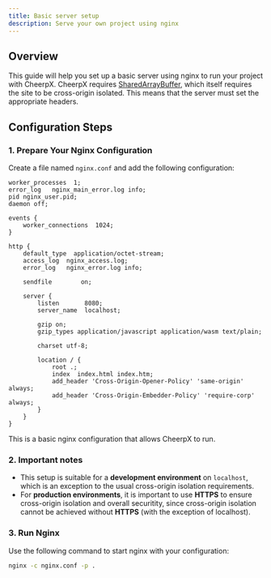 ```yaml
---
title: Basic server setup
description: Serve your own project using nginx
---
```


## Overview

This guide will help you set up a basic server using nginx to run your project with CheerpX. CheerpX requires [SharedArrayBuffer](https://developer.mozilla.org/en-US/docs/Web/JavaScript/Reference/Global_Objects/SharedArrayBuffer), which itself requires the site to be cross-origin isolated. This means that the server must set the appropriate headers.

## Configuration Steps

### 1. Prepare Your Nginx Configuration

Create a file named `nginx.conf` and add the following configuration:

```nginx
worker_processes  1;
error_log   nginx_main_error.log info;
pid nginx_user.pid;
daemon off;

events {
    worker_connections  1024;
}

http {
    default_type  application/octet-stream;
    access_log  nginx_access.log;
    error_log   nginx_error.log info;

    sendfile        on;

    server {
        listen       8080;
        server_name  localhost;

        gzip on;
        gzip_types application/javascript application/wasm text/plain;

        charset utf-8;

        location / {
            root .;
            index  index.html index.htm;
            add_header 'Cross-Origin-Opener-Policy' 'same-origin' always;
            add_header 'Cross-Origin-Embedder-Policy' 'require-corp' always;
        }
    }
}
```

This is a basic nginx configuration that allows CheerpX to run.

### 2. Important notes

- This setup is suitable for a **development environment** on `localhost`, which is an exception to the usual cross-origin isolation requirements.
- For **production environments**, it is important to use **HTTPS** to ensure cross-origin isolation and overall securitity, since cross-origin isolation cannot be achieved without **HTTPS** (with the exception of localhost).

### 3. Run Nginx

Use the following command to start nginx with your configuration:

```bash
nginx -c nginx.conf -p .
```
